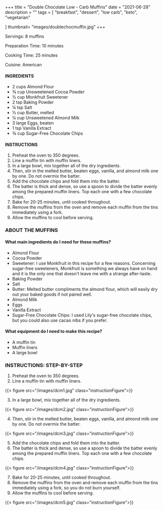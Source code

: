 +++
title = "Double Chocolate Low - Carb Muffins"
date = "2021-06-28"
description = ""
tags = [
    "breakfast",
    "dessert",
    "low carb",
    "keto",
    "vegetarian"
   
]
thumbnail= "images/doublechocmuffin.jpg"
+++

Servings: 8 muffins <!--more-->

Preparation Time:  10 minutes 

Cooking Time: 25 minutes 

Cuisine: American 

#### INGREDIENTS 

* 2 cups Almond Flour
* ¾ cup Unsweetened Cocoa Powder
* ½ cup Monkfruit Sweetener 
* 2 tsp Baking Powder
* ¼ tsp Salt
* ½ cup Butter, melted
* ¼ cup Unsweetened Almond Milk
* 3 large Eggs, beaten
* 1 tsp Vanilla Extract
* ¾ cup Sugar-Free Chocolate Chips
  
#### INSTRUCTIONS

1. Preheat the oven to 350 degrees.
2. Line a muffin tin with muffin liners.
3. In a large bowl, mix together all of the dry ingredients.
4. Then, stir in the melted butter, beaten eggs, vanilla, and almond milk one by one. Do not overmix the batter.
5. Add the chocolate chips and fold them into the batter. 
6. The batter is thick and dense, so use a spoon to divide the batter evenly among the prepared muffin liners. Top each one with a few chocolate chips. 
7. Bake for 20-25 minutes, until cooked throughout. 
8. Remove the muffins from the oven and remove each muffin from the tins immediately using a fork. 
9. Allow the muffins to cool before serving. 

### ABOUT THE MUFFINS

#### What main ingredients do I need for these muffins?

* Almond Flour
* Cocoa Powder 
* Sweetener: I use Monkfruit in this recipe for a few reasons. Concerning sugar-free sweeteners, Monkfruit is something we always have on hand and it is the only one that doesn't leave me with a strange after-taste.  
* Baking Powder 
* Salt 
* Butter: Melted butter compliments the almond flour, which will easily dry out your baked goods if not paired well. 
* Almond Milk 
* Eggs 
* Vanilla Extract 
* Sugar-Free Chocolate Chips: I used Lily's sugar-free chocolate chips, but you could also use cacao nibs if you prefer. 

#### What equipment do I need to make this recipe?

* A muffin tin 
* Muffin liners
* A large bowl

### INSTRUCTIONS: STEP-BY-STEP 

1. Preheat the oven to 350 degrees.
2. Line a muffin tin with muffin liners.

{{< figure src="/images/dcm1.jpg" class="instructionFigure">}}

3. In a large bowl, mix together all of the dry ingredients.

{{< figure src="/images/dcm2.jpg" class="instructionFigure">}}

4. Then, stir in the melted butter, beaten eggs, vanilla, and almond milk one by one. Do not overmix the batter. 

{{< figure src="/images/dcm3.jpg" class="instructionFigure">}}

5. Add the chocolate chips and fold them into the batter. 
6. The batter is thick and dense, so use a spoon to divide the batter evenly among the prepared muffin liners. Top each one with a few chocolate chips. 

{{< figure src="/images/dcm4.jpg" class="instructionFigure">}}

7. Bake for 20-25 minutes, until cooked throughout. 
8. Remove the muffins from the oven and remove each muffin from the tins immediately using a fork, so you do not burn yourself.
9. Allow the muffins to cool before serving. 

{{< figure src="/images/dcm5.jpg" class="instructionFigure">}}
